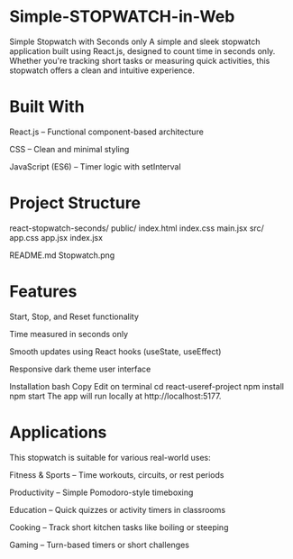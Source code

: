 # Simple-STOPWATCH-in-Web

Simple Stopwatch with Seconds only
A simple and sleek stopwatch application built using React.js, designed to count time in seconds only. Whether you're tracking short tasks or measuring quick activities, this stopwatch offers a clean and intuitive experience.


# Built With
React.js – Functional component-based architecture

CSS – Clean and minimal styling

JavaScript (ES6) – Timer logic with setInterval

# Project Structure

react-stopwatch-seconds/
public/
index.html
index.css
main.jsx
src/
app.css
app.jsx
index.jsx

README.md
Stopwatch.png


# Features
Start, Stop, and Reset functionality

Time measured in seconds only

Smooth updates using React hooks (useState, useEffect)

Responsive dark theme user interface

Installation
bash
Copy
Edit on terminal
cd react-useref-project
npm install
npm start
The app will run locally at http://localhost:5177.

# Applications
This stopwatch is suitable for various real-world uses:

Fitness & Sports – Time workouts, circuits, or rest periods

Productivity – Simple Pomodoro-style timeboxing

Education – Quick quizzes or activity timers in classrooms

Cooking – Track short kitchen tasks like boiling or steeping

Gaming – Turn-based timers or short challenges

